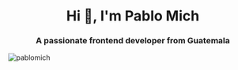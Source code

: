 <h1 align="center">Hi 👋, I'm Pablo Mich</h1>
<h3 align="center">A passionate frontend developer from Guatemala</h3>

<p align="center"><img align="left" src="https://github-readme-stats.vercel.app/api/top-langs?username=pablomich&show_icons=true&locale=en&layout=compact" alt="pablomich" /></p>



